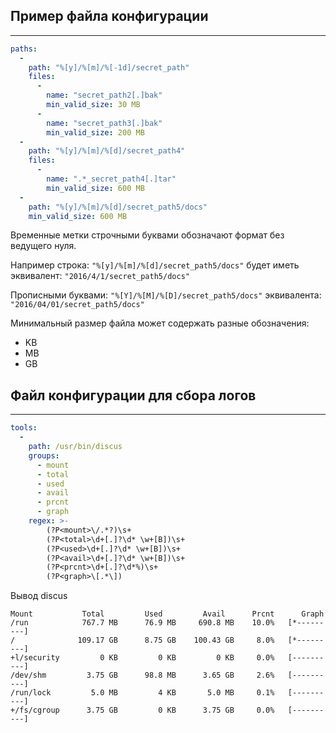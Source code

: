 ## Пример файла конфигурации
---
```yaml
paths:
  -
    path: "%[y]/%[m]/%[-1d]/secret_path"
    files:
      -
        name: "secret_path2[.]bak"
        min_valid_size: 30 MB
      -
        name: "secret_path3[.]bak"
        min_valid_size: 200 MB
  -
    path: "%[y]/%[m]/%[d]/secret_path4"
    files:
      -
        name: ".*_secret_path4[.]tar"
        min_valid_size: 600 MB
  -
    path: "%[y]/%[m]/%[d]/secret_path5/docs"
    min_valid_size: 600 MB
```
Временные метки строчными буквами обозначают формат без ведущего нуля.

Например строка: `"%[y]/%[m]/%[d]/secret_path5/docs"` будет иметь эквивалент: `"2016/4/1/secret_path5/docs"`

Прописными буквами: `"%[Y]/%[M]/%[D]/secret_path5/docs"` эквивалента: `"2016/04/01/secret_path5/docs"`

Минимальный размер файла может содержать разные обозначения:
  * KB
  * MB
  * GB

## Файл конфигурации для сбора логов
---
```yaml
tools:
  -
    path: /usr/bin/discus
    groups:
      - mount
      - total
      - used
      - avail
      - prcnt
      - graph
    regex: >-
        (?P<mount>\/.*?)\s+
        (?P<total>\d+[.]?\d* \w+[B])\s+
        (?P<used>\d+[.]?\d* \w+[B])\s+
        (?P<avail>\d+[.]?\d* \w+[B])\s+
        (?P<prcnt>\d+[.]?\d*%)\s+
        (?P<graph>\[.*\])
```
Вывод discus
```
Mount           Total         Used         Avail      Prcnt      Graph
/run            767.7 MB      76.9 MB     690.8 MB    10.0%   [*---------]
/              109.17 GB      8.75 GB    100.43 GB     8.0%   [*---------]
+l/security         0 KB         0 KB         0 KB     0.0%   [----------]
/dev/shm         3.75 GB      98.8 MB      3.65 GB     2.6%   [----------]
/run/lock         5.0 MB         4 KB       5.0 MB     0.1%   [----------]
+/fs/cgroup      3.75 GB         0 KB      3.75 GB     0.0%   [----------]

```

